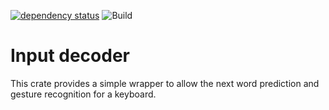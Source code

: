 [![dependency status](https://deps.rs/repo/github/grelltrier/input_decoder/status.svg)](https://deps.rs/repo/github/grelltrier/input_decoder)
![Build](https://github.com/grelltrier/input_decoder/workflows/Build/badge.svg)

# Input decoder

This crate provides a simple wrapper to allow the next word prediction and gesture recognition for a keyboard.
